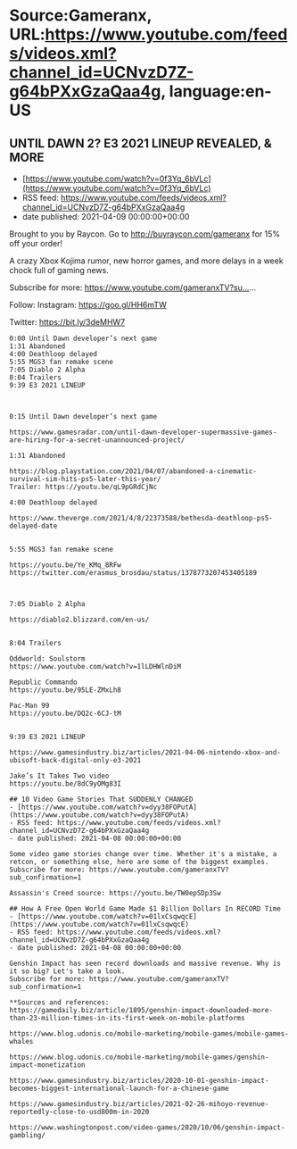 # Source:Gameranx, URL:https://www.youtube.com/feeds/videos.xml?channel_id=UCNvzD7Z-g64bPXxGzaQaa4g, language:en-US

## UNTIL DAWN 2? E3 2021 LINEUP REVEALED, & MORE
 - [https://www.youtube.com/watch?v=0f3Yq_6bVLc](https://www.youtube.com/watch?v=0f3Yq_6bVLc)
 - RSS feed: https://www.youtube.com/feeds/videos.xml?channel_id=UCNvzD7Z-g64bPXxGzaQaa4g
 - date published: 2021-04-09 00:00:00+00:00

Brought to you by Raycon. Go to  http://buyraycon.com/gameranx for 15% off your order!

A crazy Xbox Kojima rumor, new horror games, and more delays in a week chock full of gaming news.


Subscribe for more: https://www.youtube.com/gameranxTV?su...​...

Follow:
 Instagram: https://goo.gl/HH6mTW​​​​​​​​​​

Twitter: https://bit.ly/3deMHW7​​​​​​​​​​



 ~~~~STORIES~~~~
0:00 Until Dawn developer’s next game
1:31 Abandoned
4:00 Deathloop delayed
5:55 MGS3 fan remake scene
7:05 Diablo 2 Alpha 
8:04 Trailers
9:39 E3 2021 LINEUP 



0:15 Until Dawn developer’s next game

https://www.gamesradar.com/until-dawn-developer-supermassive-games-are-hiring-for-a-secret-unannounced-project/

1:31 Abandoned

https://blog.playstation.com/2021/04/07/abandoned-a-cinematic-survival-sim-hits-ps5-later-this-year/
Trailer: https://youtu.be/qL9pGRdCjNc

4:00 Deathloop delayed

https://www.theverge.com/2021/4/8/22373588/bethesda-deathloop-ps5-delayed-date


5:55 MGS3 fan remake scene

https://youtu.be/Ye_KMq_8RFw
https://twitter.com/erasmus_brosdau/status/1378773207453405189



7:05 Diablo 2 Alpha 

https://diablo2.blizzard.com/en-us/


8:04 Trailers

Oddworld: Soulstorm
https://www.youtube.com/watch?v=1lLDHWlnDiM

Republic Commando 
https://youtu.be/95LE-ZMxLh8

Pac-Man 99
https://youtu.be/DQ2c-6CJ-tM


9:39 E3 2021 LINEUP 

https://www.gamesindustry.biz/articles/2021-04-06-nintendo-xbox-and-ubisoft-back-digital-only-e3-2021

Jake’s It Takes Two video
https://youtu.be/8dC9yOMg83I

## 10 Video Game Stories That SUDDENLY CHANGED
 - [https://www.youtube.com/watch?v=dyy38FOPutA](https://www.youtube.com/watch?v=dyy38FOPutA)
 - RSS feed: https://www.youtube.com/feeds/videos.xml?channel_id=UCNvzD7Z-g64bPXxGzaQaa4g
 - date published: 2021-04-08 00:00:00+00:00

Some video game stories change over time. Whether it's a mistake, a retcon, or something else, here are some of the biggest examples.
Subscribe for more: https://www.youtube.com/gameranxTV?sub_confirmation=1

Assassin's Creed source: https://youtu.be/TW0epSDp3Sw

## How A Free Open World Game Made $1 Billion Dollars In RECORD Time
 - [https://www.youtube.com/watch?v=01lxCsqwqcE](https://www.youtube.com/watch?v=01lxCsqwqcE)
 - RSS feed: https://www.youtube.com/feeds/videos.xml?channel_id=UCNvzD7Z-g64bPXxGzaQaa4g
 - date published: 2021-04-08 00:00:00+00:00

Genshin Impact has seen record downloads and massive revenue. Why is it so big? Let's take a look.
Subscribe for more: https://www.youtube.com/gameranxTV?sub_confirmation=1

**Sources and references: 
https://gamedaily.biz/article/1895/genshin-impact-downloaded-more-than-23-million-times-in-its-first-week-on-mobile-platforms

https://www.blog.udonis.co/mobile-marketing/mobile-games/mobile-games-whales

https://www.blog.udonis.co/mobile-marketing/mobile-games/genshin-impact-monetization

https://www.gamesindustry.biz/articles/2020-10-01-genshin-impact-becomes-biggest-international-launch-for-a-chinese-game

https://www.gamesindustry.biz/articles/2021-02-26-mihoyo-revenue-reportedly-close-to-usd800m-in-2020

https://www.washingtonpost.com/video-games/2020/10/06/genshin-impact-gambling/

